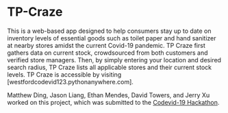 # TP-Craze
This is a web-based app designed to help consumers stay up to date on inventory levels of essential goods such as toilet paper and hand sanitizer at nearby stores amidst the current Covid-19 pandemic. TP Craze first gathers data on current stock, crowdsourced from both customers and verified store managers. Then, by simply entering your location and desired search radius, TP Craze lists all applicable stores and their current stock levels. TP Craze is accessible by visiting [westfordcodevid123.pythonanywhere.com]. 

Matthew Ding, Jason Liang, Ethan Mendes, David Towers, and Jerry Xu worked on this project, which was submitted to the [Codevid-19 Hackathon](https://codevid19.com/).
